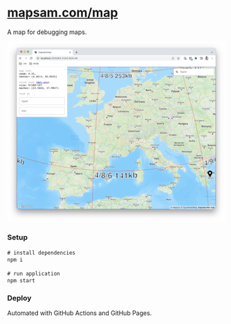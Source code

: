 # [mapsam.com/map](https://mapsam.com/map)

A map for debugging maps. 

![](/public/readme.png)

### Setup

```shell
# install dependencies
npm i

# run application
npm start
```

### Deploy

Automated with GitHub Actions and GitHub Pages.